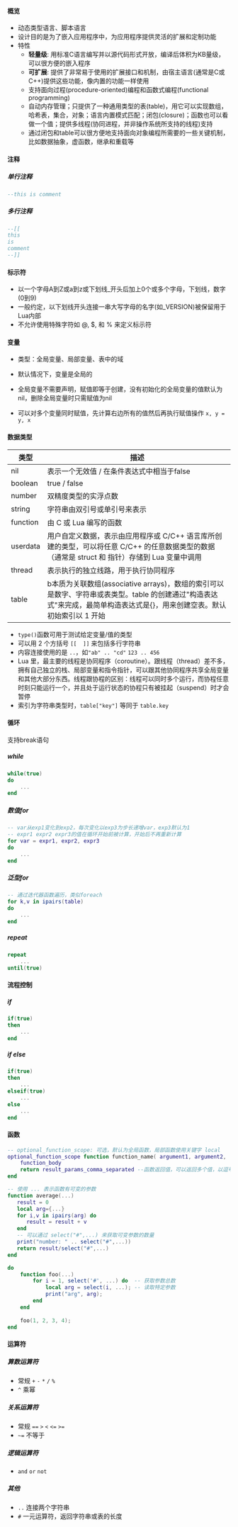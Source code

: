 #### 概览

- 动态类型语言、脚本语言
- 设计目的是为了嵌入应用程序中，为应用程序提供灵活的扩展和定制功能
- 特性
  - **轻量级**: 用标准C语言编写并以源代码形式开放，编译后体积为KB量级，可以很方便的嵌入程序
  - **可扩展**: 提供了非常易于使用的扩展接口和机制，由宿主语言(通常是C或C++)提供这些功能，像内置的功能一样使用
  - 支持面向过程(procedure-oriented)编程和函数式编程(functional programming)
  - 自动内存管理；只提供了一种通用类型的表(table)，用它可以实现数组，哈希表，集合，对象；语言内置模式匹配；闭包(closure)；函数也可以看做一个值；提供多线程(协同进程，并非操作系统所支持的线程)支持
  - 通过闭包和table可以很方便地支持面向对象编程所需要的一些关键机制，比如数据抽象，虚函数，继承和重载等



#### 注释

##### 单行注释

```lua
--this is comment
```

##### 多行注释

```lua
--[[
this
is
comment
--]]
```



#### 标示符

- 以一个字母A到Z或a到z或下划线_开头后加上0个或多个字母，下划线，数字(0到9)
- 一般约定，以下划线开头连接一串大写字母的名字(如_VERSION)被保留用于Lua内部
- 不允许使用特殊字符如 @, $, 和 % 来定义标示符



#### 变量

- 类型：全局变量、局部变量、表中的域

- 默认情况下，变量是全局的
- 全局变量不需要声明，赋值即等于创建，没有初始化的全局变量的值默认为nil，删除全局变量时只需赋值为nil
- 可以对多个变量同时赋值，先计算右边所有的值然后再执行赋值操作 `x, y = y, x`



#### 数据类型

| 类型     | 描述                                                         |
| -------- | ------------------------------------------------------------ |
| nil      | 表示一个无效值 / 在条件表达式中相当于false                   |
| boolean  | true / false                                                 |
| number   | 双精度类型的实浮点数                                         |
| string   | 字符串由双引号或单引号来表示                                 |
| function | 由 C 或 Lua 编写的函数                                       |
| userdata | 用户自定义数据，表示由应用程序或 C/C++ 语言库所创建的类型，可以将任意 C/C++ 的任意数据类型的数据（通常是 struct 和 指针）存储到 Lua 变量中调用 |
| thread   | 表示执行的独立线路，用于执行协同程序                         |
| table    | b本质为关联数组(associative arrays)，数组的索引可以是数字、字符串或表类型。table 的创建通过"构造表达式"来完成，最简单构造表达式是{}，用来创建空表。默认初始索引以 1 开始 |

- `type()`函数可用于测试给定变量/值的类型
- 可以用 2 个方括号 `[[  ]]` 来包括多行字符串
- 内容连接使用的是 `..`，如`"ab" .. "cd"` `123 .. 456`
- Lua 里，最主要的线程是协同程序（coroutine）。跟线程（thread）差不多，拥有自己独立的栈、局部变量和指令指针，可以跟其他协同程序共享全局变量和其他大部分东西。线程跟协程的区别：线程可以同时多个运行，而协程任意时刻只能运行一个，并且处于运行状态的协程只有被挂起（suspend）时才会暂停
- 索引为字符串类型时，`table["key"]` 等同于 `table.key`



#### 循环

支持break语句

##### while

```lua
while(true)
do
    ...
end
```

##### 数值for

```lua
-- var从exp1变化到exp2，每次变化以exp3为步长递增var，exp3默认为1
-- expr1 expr2 expr3的值在循环开始前被计算，开始后不再重新计算
for var = expr1, expr2, expr3
do
    ...
end
```

##### 泛型for

```lua
-- 通过迭代器函数遍历，类似foreach
for k,v in ipairs(table)
do
    ...
end
```

##### repeat

```lua
repeat
    ...
until(true)
```



#### 流程控制

##### if

```lua
if(true)
then
    ...
end
```

##### if else

```lua
if(true)
then
    ...
elseif(true)
    ...
else
    ...
end
```



#### 函数

```lua
-- optional_function_scope: 可选，默认为全局函数，局部函数使用关键字 local
optional_function_scope function function_name( argument1, argument2, ... argumentn)
    function_body
    return result_params_comma_separated --函数返回值，可以返回多个值，以逗号隔开
end

-- 使用 ... 表示函数有可变的参数
function average(...)
   result = 0
   local arg={...}
   for i,v in ipairs(arg) do
      result = result + v
   end
   -- 可以通过 select("#",...) 来获取可变参数的数量
   print("number: " .. select("#",...))
   return result/select("#",...)
end

do  
    function foo(...)  
        for i = 1, select('#', ...) do  -- 获取参数总数
            local arg = select(i, ...); -- 读取特定参数
            print("arg", arg);  
        end  
    end  
  
    foo(1, 2, 3, 4);  
end
```



#### 运算符

##### 算数运算符

- 常规 `+` `-` `*` `/` `%` 
- `^` 乘幂

##### 关系运算符

- 常规 `==` `>` `<` `<=` `>=`
- `~=` 不等于

##### 逻辑运算符

- `and` `or` `not` 

##### 其他

- `..` 连接两个字符串
- `#` 一元运算符，返回字符串或表的长度